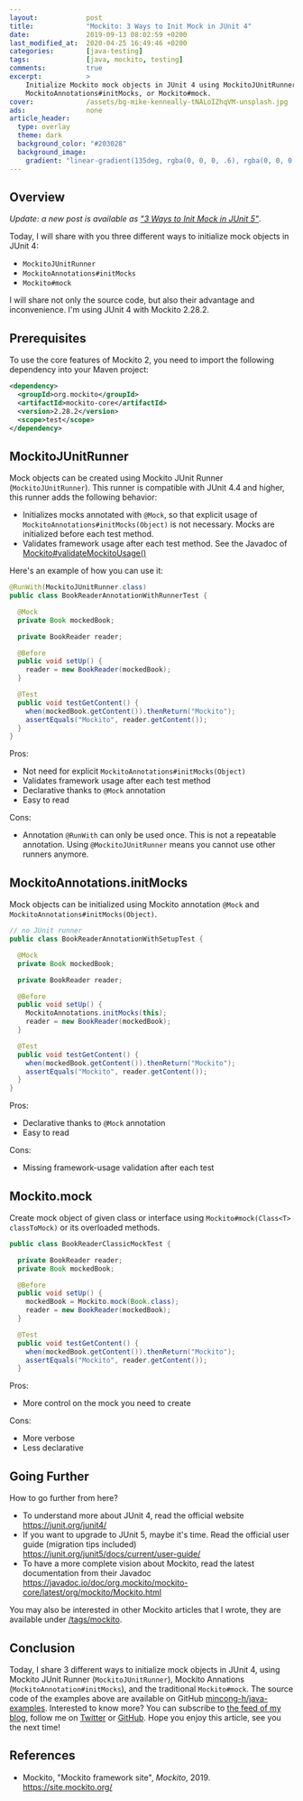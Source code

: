 ```yaml
---
layout:            post
title:             "Mockito: 3 Ways to Init Mock in JUnit 4"
date:              2019-09-13 08:02:59 +0200
last_modified_at:  2020-04-25 16:49:46 +0200
categories:        [java-testing]
tags:              [java, mockito, testing]
comments:          true
excerpt:           >
    Initialize Mockito mock objects in JUnit 4 using MockitoJUnitRunner,
    MockitoAnnotations#initMocks, or Mockito#mock.
cover:             /assets/bg-mike-kenneally-tNALoIZhqVM-unsplash.jpg
ads:               none
article_header:
  type: overlay
  theme: dark
  background_color: "#203028"
  background_image:
    gradient: "linear-gradient(135deg, rgba(0, 0, 0, .6), rgba(0, 0, 0, .4))"
---
```


## Overview

_Update: a new post is available as ["3 Ways to Init Mock in JUnit
5"](/2020/04/19/mockito-junit5/)_.

Today, I will share with you three different ways to initialize mock objects in
JUnit 4:

- `MockitoJUnitRunner`
- `MockitoAnnotations#initMocks`
- `Mockito#mock`

I will share not only the source code, but also their advantage and
inconvenience. I'm using JUnit 4 with Mockito 2.28.2.

## Prerequisites

To use the core features of Mockito 2, you need to import the following
dependency into your Maven project:

```xml
<dependency>
  <groupId>org.mockito</groupId>
  <artifactId>mockito-core</artifactId>
  <version>2.28.2</version>
  <scope>test</scope>
</dependency>
```

## MockitoJUnitRunner

Mock objects can be created using Mockito JUnit Runner (`MockitoJUnitRunner`).
This runner is compatible with JUnit 4.4 and higher, this runner adds the
following behavior:

- Initializes mocks annotated with `@Mock`, so that explicit usage of
  `MockitoAnnotations#initMocks(Object)` is not necessary. Mocks are
  initialized before each test method.
- Validates framework usage after each test method.
  See the Javadoc of [Mockito#validateMockitoUsage()][validateMockitoUsage]

[validateMockitoUsage]: https://site.mockito.org/javadoc/current/org/mockito/Mockito.html#validateMockitoUsage()

Here's an example of how you can use it:

```java
@RunWith(MockitoJUnitRunner.class)
public class BookReaderAnnotationWithRunnerTest {

  @Mock
  private Book mockedBook;

  private BookReader reader;

  @Before
  public void setUp() {
    reader = new BookReader(mockedBook);
  }

  @Test
  public void testGetContent() {
    when(mockedBook.getContent()).thenReturn("Mockito");
    assertEquals("Mockito", reader.getContent());
  }
}
```

Pros:

- Not need for explicit `MockitoAnnotations#initMocks(Object)`
- Validates framework usage after each test method
- Declarative thanks to `@Mock` annotation
- Easy to read

Cons:

- Annotation `@RunWith` can only be used once. This is not a repeatable
  annotation. Using `@MockitoJUnitRunner` means you cannot use other runners
  anymore.

## MockitoAnnotations.initMocks

Mock objects can be initialized using Mockito annotation `@Mock` and
`MockitoAnnotations#initMocks(Object)`.

```java
// no JUnit runner
public class BookReaderAnnotationWithSetupTest {

  @Mock
  private Book mockedBook;

  private BookReader reader;

  @Before
  public void setUp() {
    MockitoAnnotations.initMocks(this);
    reader = new BookReader(mockedBook);
  }

  @Test
  public void testGetContent() {
    when(mockedBook.getContent()).thenReturn("Mockito");
    assertEquals("Mockito", reader.getContent());
  }
}
```

Pros:

- Declarative thanks to `@Mock` annotation
- Easy to read

Cons:

- Missing framework-usage validation after each test

## Mockito.mock

Create mock object of given class or interface using `Mockito#mock(Class<T>
classToMock)` or its overloaded methods.

```java
public class BookReaderClassicMockTest {

  private BookReader reader;
  private Book mockedBook;

  @Before
  public void setUp() {
    mockedBook = Mockito.mock(Book.class);
    reader = new BookReader(mockedBook);
  }

  @Test
  public void testGetContent() {
    when(mockedBook.getContent()).thenReturn("Mockito");
    assertEquals("Mockito", reader.getContent());
  }
```

Pros:

- More control on the mock you need to create

Cons:

- More verbose
- Less declarative

## Going Further

How to go further from here?

- To understand more about JUnit 4, read the official website<br>
  <https://junit.org/junit4/>
- If you want to upgrade to JUnit 5, maybe it's time. Read the official user
  guide (migration tips included)<br>
  <https://junit.org/junit5/docs/current/user-guide/>
- To have a more complete vision about Mockito, read the latest documentation
  from their Javadoc<br>
  <https://javadoc.io/doc/org.mockito/mockito-core/latest/org/mockito/Mockito.html>

You may also be interested in other Mockito articles that I wrote, they are
available under [/tags/mockito](/tags/mockito).

## Conclusion

Today, I share 3 different ways to initialize mock objects in JUnit 4, using
Mockito JUnit Runner (`MockitoJUnitRunner`), Mockito Annations
(`MockitoAnnotation#initMocks`), and the traditional `Mockito#mock`.
The source code of the examples above are available on GitHub
[mincong-h/java-examples](https://github.com/mincong-h/java-examples/tree/blog/mockito-junit4/mockito).
Interested to know more? You can subscribe to [the feed of my blog](/feed.xml),
follow me on [Twitter](https://twitter.com/mincong_h) or
[GitHub](https://github.com/mincong-h/).
Hope you enjoy this article, see you the next time!

## References

- Mockito, "Mockito framework site", _Mockito_, 2019.
  <https://site.mockito.org/>
